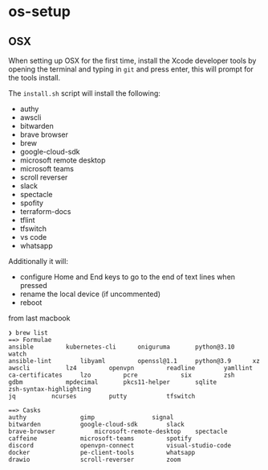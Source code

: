 # os-setup



## OSX
When setting up OSX for the first time, install the Xcode developer tools by opening the terminal and typing in `git` and press enter, this will prompt for the tools install.

The `install.sh` script will install the following:
- authy
- awscli
- bitwarden
- brave browser
- brew
- google-cloud-sdk
- microsoft remote desktop
- microsoft teams
- scroll reverser
- slack
- spectacle
- spofity
- terraform-docs
- tflint
- tfswitch
- vs code
- whatsapp

Additionally it will:
- configure Home and End keys to go to the end of text lines when pressed
- rename the local device (if uncommented)
- reboot


from last macbook
```
❯ brew list
==> Formulae
ansible			kubernetes-cli		oniguruma		python@3.10		watch
ansible-lint		libyaml			openssl@1.1		python@3.9		xz
awscli			lz4			openvpn			readline		yamllint
ca-certificates		lzo			pcre			six			zsh
gdbm			mpdecimal		pkcs11-helper		sqlite			zsh-syntax-highlighting
jq			ncurses			putty			tfswitch

==> Casks
authy				gimp				signal
bitwarden			google-cloud-sdk		slack
brave-browser			microsoft-remote-desktop	spectacle
caffeine			microsoft-teams			spotify
discord				openvpn-connect			visual-studio-code
docker				pe-client-tools			whatsapp
drawio				scroll-reverser			zoom
```